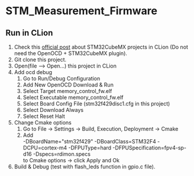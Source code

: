 # STM_Measurement_Firmware

## Run in CLion
1. Check this [official post](https://www.jetbrains.com/help/clion/embedded-development.html#new-project)
    about STM32CubeMX projects in CLion (Do not need the OpenOCD + STM32CubeMX plugin).
2. Git clone this project.
3. Open(file --> Open...) this project in CLion
4. Add ocd debug 
    1. Go to Run/Debug Configuration
    2. Add New OpenOCD Download & Run
    3. Select Target memory_control_fw.elf
    4. Select Executable memory_control_fw.elf
    5. Select Board Config File (stm32f429disc1.cfg in this project)
    6. Select Download Always
    7. Select Reset Halt
5. Change Cmake options
    1. Go to File → Settings → Build, Execution, Deployment → Cmake
    2. Add    
       -DBoardName="stm32f429" -DBoardClass=STM32F4 -DCPU=cortex-m4 -DFPUType=hard -DFPUSpecification=fpv4-sp-d16 -Dspecs=rdimon.specs   
       to Cmake options → click Apply and Ok
6. Build & Debug (test with flash_leds function in gpio.c file).
